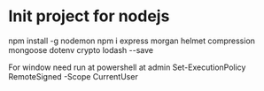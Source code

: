 # Init project for nodejs

npm install -g nodemon
npm i express morgan helmet compression mongoose dotenv crypto lodash --save

For window need run at powershell at admin
Set-ExecutionPolicy RemoteSigned -Scope CurrentUser